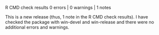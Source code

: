 R CMD check results
0 errors | 0 warnings | 1 notes

This is a new release (thus, 1 note in the R CMD check results).
I have checked the package with win-devel and win-release and there were no additional errors and warnings.
